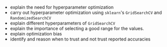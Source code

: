 - explain the need for hyperparameter optimization  
- carry out hyperparameter optimization using `sklearn`'s `GridSearchCV` and `RandomizedSearchCV` 
- explain different hyperparameters of `GridSearchCV`
- explain the importance of selecting a good range for the values. 
- explain optimization bias
- identify and reason when to trust and not trust reported accuracies 